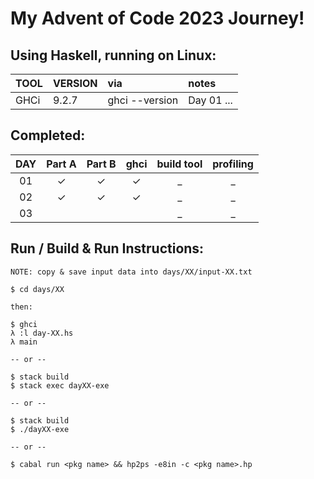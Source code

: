 # My Advent of Code 2023 Journey!

## Using Haskell, running on Linux:

| TOOL            | VERSION | via                    | notes       |
| :---            | :------ | :--                    | :----       |
| GHCi            | 9.2.7   | ghci --version         | Day 01 ...  |

## Completed: 

| DAY | Part A  | Part B  | ghci    | build tool | profiling |
| :-: | :-----: | :-----: | :-----: | :--------: | :-------: |
| 01  | &check; | &check; | &check; | _          | _         |
| 02  | &check; | &check; | &check; | _          | _         |
| 03  |         |         |         | _          | _         |

## Run / Build & Run Instructions:

```text
NOTE: copy & save input data into days/XX/input-XX.txt

$ cd days/XX

then:

$ ghci
λ :l day-XX.hs
λ main

-- or --

$ stack build
$ stack exec dayXX-exe

-- or --

$ stack build
$ ./dayXX-exe

-- or --

$ cabal run <pkg name> && hp2ps -e8in -c <pkg name>.hp
```
